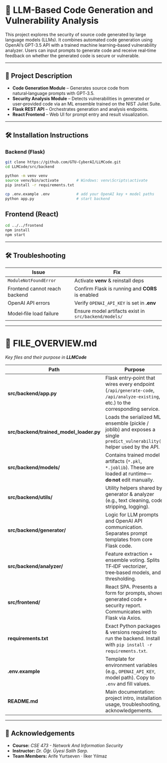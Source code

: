 # 🔐 LLM-Based Code Generation and Vulnerability Analysis

This project explores the security of source code generated by large language models (LLMs). It combines automated code generation using OpenAI’s GPT-3.5 API with a trained machine learning–based vulnerability analyzer. Users can input prompts to generate code and receive real‑time feedback on whether the generated code is secure or vulnerable.

---

## 📖 Project Description

- **Code Generation Module** – Generates source code from natural‑language prompts with GPT‑3.5.  
- **Security Analysis Module** – Detects vulnerabilities in generated or user‑provided code via an ML ensemble trained on the NIST Juliet Suite.  
- **Flask REST API** – Orchestrates generation and analysis endpoints.  
- **React Frontend** – Web UI for prompt entry and result visualization.

---

## 🛠️ Installation Instructions

### Backend (Flask)

```bash
git clone https://github.com/GTU-CyberAI/LLMCode.git
cd LLMCode/src/backend

python -m venv venv
source venv/bin/activate        # Windows: venv\Scripts\activate
pip install -r requirements.txt

cp .env.example .env            # add your OpenAI key + model paths
python app.py                   # start backend
```


## Frontend (React)
```bash
cd ../../frontend
npm install
npm start
```

---

## 🛠️ Troubleshooting

| Issue                        | Fix                                                         |
|------------------------------|-------------------------------------------------------------|
| `ModuleNotFoundError`        | Activate **venv** & reinstall deps                          |
| Frontend cannot reach backend| Confirm Flask is running and **CORS** is enabled           |
| OpenAI API errors            | Verify `OPENAI_API_KEY` is set in **.env**                 |
| Model‑file load failure      | Ensure model artifacts exist in `src/backend/models/`       |

---

# 📂 FILE_OVERVIEW.md  
_Key files and their purpose in **LLMCode**_

| Path | Purpose | Key Functions / Classes |
|------|---------|-------------------------|
| **src/backend/app.py** | Flask entry‑point that wires every endpoint (`/api/generate-code`, `/api/analyze-existing`, etc.) to the corresponding service. | `create_app()`, `generate_code()`, `analyze_existing()` |
| **src/backend/trained_model_loader.py** | Loads the serialized ML ensemble (pickle / joblib) and exposes a single `predict_vulnerability()` helper used by the API. | `ModelLoader`, `predict_vulnerability()` |
| **src/backend/models/** | Contains trained model artifacts (`*.pkl`, `*.joblib`). These are loaded at runtime—**do not** edit manually. | n/a – binary model files |
| **src/backend/utils/** | Utility helpers shared by generator & analyzer (e.g., text cleaning, code stripping, logging). | `sanitize_code()`, `format_response()` |
| **src/backend/generator/** | Logic for LLM prompts and OpenAI API communication. Separates prompt templates from core Flask code. | `AICodeGenerator.generate()` |
| **src/backend/analyzer/** | Feature extraction + ensemble voting. Splits TF‑IDF vectorizer, tree‑based models, and thresholding. | `FeatureExtractor`, `EnsembleVoter` |
| **src/frontend/** | React SPA. Presents a form for prompts, shows generated code + security report. Communicates with Flask via Axios. | `App.jsx`, `CodeInputForm.jsx`, `ResultCard.jsx` |
| **requirements.txt** | Exact Python packages & versions required to run the backend. Install with `pip install -r requirements.txt`. | n/a |
| **.env.example** | Template for environment variables (e.g., `OPENAI_API_KEY`, model path). Copy to `.env` and fill values. | n/a |
| **README.md** | Main documentation: project intro, installation, usage, troubleshooting, acknowledgements. | n/a |

---

## 🤝 Acknowledgements
- **Course:** *CSE 473 - Network And Information Security*
- **Instructor:** *Dr. Öğr. Üyesi Salih Sarp.*
- **Team Members:** Arife Yurtseven · İlker Yılmaz